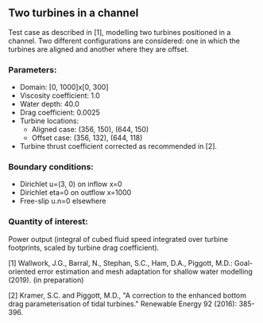 ## Two turbines in a channel


Test case as described in [1], modelling two turbines positioned in a channel. Two different
configurations are considered: one in which the turbines are aligned and another where they are
offset.


### Parameters:
  * Domain: [0, 1000]x[0, 300]
  * Viscosity coefficient: 1.0
  * Water depth: 40.0
  * Drag coefficient: 0.0025
  * Turbine locations:
    * Aligned case: (356, 150), (644, 150)
    * Offset case: (356, 132), (644, 118)
  * Turbine thrust coefficient corrected as recommended in [2].

### Boundary conditions:
  * Dirichlet u=(3, 0) on inflow x=0
  * Dirichlet eta=0 on outflow x=1000
  * Free-slip u.n=0 elsewhere

### Quantity of interest:
Power output (integral of cubed fluid speed integrated over turbine footprints, scaled by turbine
drag coefficient).


[1] Wallwork, J.G., Barral, N., Stephan, S.C., Ham, D.A., Piggott, M.D.: Goal-oriented error
    estimation and mesh adaptation for shallow water modelling (2019). (in preparation)

[2] Kramer, S.C. and Piggott, M.D., "A correction to the enhanced bottom drag parameterisation of
    tidal turbines." Renewable Energy 92 (2016): 385-396.
